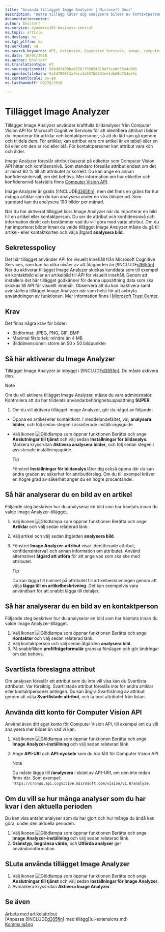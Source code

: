 ```yaml
---
title: "Använda tillägget Image Analyzer | Microsoft Docs"
description: "Detta tillägg låter dig analysera bilder av kontaktpersoner och artiklar för att söka efter egenskaper, så att du snabbt kan tilldela dem i Business Central."
documentationcenter: 
author: bholtorf
ms.service: dynamics365-business-central
ms.topic: article
ms.devlang: na
ms.tgt_pltfrm: na
ms.workload: na
ms.search.keywords: API, extension, Cognitive Services, image, computer vision, attribute, tag, recognition
ms.date: 10/01/2018
ms.author: bholtorf
ms.translationtype: HT
ms.sourcegitcommit: 9dbd92409ba02281f008246194f3ce0c53e4e001
ms.openlocfilehash: 9a2d7999f3a4ecc3a597b6641ee1db69d754de4c
ms.contentlocale: sv-se
ms.lasthandoff: 09/28/2018

---
```


# <a name="the-image-analyzer-extension"></a>Tillägget Image Analyzer
Tillägget Image Analyzer använder kraftfulla bildanalyser från Computer Vision API för Microsoft Cognitive Services för att identifiera attribut i bilder du importerar för artiklar och kontaktpersoner, så att du lätt kan gå igenom och tilldela dem. För artiklar, kan attribut vara om artikel är en tabell eller en bil eller om den är röd eller blå. För kontaktpersoner kan attribut vara kön och ålder.

Image Analyzer föreslår attribut baserat på etiketter som  Computer Vision API hittar och konfidensnivå. Som standard föreslås attribut endast om det är minst 80 % till att attributet är korrekt. Du kan ange en annan konfidensintervall, om det behövs. Mer information om hur etiketter och konfidensnivå fastställs finns [Computer Vision API](https://go.microsoft.com/fwlink/?linkid=851476).  

Image Analyzer är gratis [!INCLUDE[d365fin](includes/d365fin_md.md)], men det finns en gräns för hur många artiklar som du kan analysera under en viss tidsperiod. Som standard kan du analysera 100 bilder per månad.

När du har aktiverat tillägget körs Image Analyzer när du importerar en bild till en artikel eller kontaktperson. Du ser de attribut och konfidensnivå och information direkt och bestämmer vad du vill göra med varje attribut. Om du har importerat bilder innan du valde tillägget Image Analyzer måste du gå till artikel- eller kontaktkorten och välja åtgärd **analysera bild**.  

## <a name="privacy-notice"></a>Sekretesspolicy
Det här tillägget använder API för visuellt innehåll från Microsoft Cognitive Services, som kan ha olika nivåer av att åtaganden än [!INCLUDE[d365fin](includes/d365fin_md.md)]. När du aktiverar tillägget Image Analyzer skickas kunddata som till exempel en kontaktbild eller en artikelbild till API för visuellt innehåll. Genom att installera det här tillägget godkänner för denna uppsättning data som ska skickas till API för visuellt innehåll. Observera att du kan inaktivera samt avinstallera tillägget Image Analyzer när som helst för att avbryta användningen av funktionen. Mer information finns i [Microsoft Trust Center](https://go.microsoft.com/fwlink/?linkid=851463).

## <a name="requirements"></a>Krav
Det finns några krav för bilder:

* Bildformat: JPEG, PNG, GIF, BMP  
* Maximal filstorlek: mindre än 4 MB  
* Bilddimensioner: större än 50 x 50 bildpunkter  

## <a name="to-enable-image-analyzer"></a>Så här aktiverar du Image Analyzer
Tillägget Image Analyzer är inbyggt i [!INCLUDE[d365fin](includes/d365fin_md.md)]. Du måste aktivera den.

> [!NOTE]  
> Om du vill aktivera tillägget Image Analyzer, måste du vara administratör. Kontrollera att du har tilldelats användarbehörighetsuppsättning **SUPER**.

1. Om du vill aktivera tillägget Image Analyzer, gör du något av följande:

* Öppna en artikel eller kontaktkort. I meddelandefältet, välj **analysera bilder**, och följ sedan stegen i assisterade inställningsguide.  
* Välj ikonen ![Glödlampa som öppnar funktionen Berätta](media/ui-search/search_small.png "Berätta vad du vill göra") och ange **Anslutningar till tjänst** och välj sedan **Inställningar för bildanalys**. Markera kryssrutan **Aktivera analysera bilder**, och följ sedan stegen i assisterade inställningsguide.  

    > [!TIP]  
    > Fönstret **Inställningar för bildanalys** låter dig också öppna där du kan ändra graden av säkerhet för attributförslag. Om du till exempel kräver en högre grad av säkerhet anger du en högre procentandel.

## <a name="to-analyze-an-image-of-an-item"></a>Så här analyserar du en bild av en artikel
Följande steg beskriver hur du analyserar en bild som har hämtats innan du valde Image Analyzer-tillägget.  

1. Välj ikonen ![Glödlampa som öppnar funktionen Berätta](media/ui-search/search_small.png "Glödlampa som öppnar funktionen Berätta") och ange **Artiklar** och välj sedan relaterad länk.  
2. Välj artikel och välj sedan åtgärden **analysera bild**.  
3. Fönstret **Image Analyzer-attribut** visar identifierade attribut, konfidensintervall och annan information om attributet. Använd alternativet **åtgärd att utföra** för att ange vad som ska ske med attributet.  

    > [!TIP]  
    > Du kan lägga till namnet på attributet till artikelbeskrivningen genom att välja **lägga till en artikelbeskrivning**. Det kan exempelvis vara användbart för att snabbt lägga till detaljer.  

## <a name="to-analyze-a-picture-of-a-contact-person"></a>Så här analyserar du en bild av en kontaktperson
Följande steg beskriver hur du analyserar en bild som har hämtats innan du valde Image Analyzer-tillägget.  

1. Välj ikonen ![Glödlampa som öppnar funktionen Berätta](media/ui-search/search_small.png "Berätta vad du vill göra") och ange **Kontakter** och välj sedan relaterad länk.  
2. Välj kontaktperson och välj sedan åtgärden **analysera bild**.  
3. På snabbfliken **profilfrågeformulär** granska förslagen och gör ändringar om det behövs.  

## <a name="blacklisting-suggested-attributes"></a>Svartlista föreslagna attribut
Om analysen föreslår ett attribut som du inte vill visa kan du Svartlista attributet. Var försiktig. Svartlistade attribut föreslås inte för andra artiklar eller kontaktpersoner antingen. Du kan ångra Svartlistning av attribut genom att välja **Svartlistade attribut**, och ta bort attributet från listan.

## <a name="to-use-your-own-account-for-the-computer-vision-api"></a>Använda ditt konto för Computer Vision API
Använd även ditt eget konto för Computer Vision API, till exempel om du vill analysera mer bilder än vad vi kan.  

1. Välj ikonen ![Glödlampa som öppnar funktionen Berätta](media/ui-search/search_small.png "Berätta vad du vill göra") och ange **Image Analyzer-inställning** och välj sedan relaterad länk.  
2. Ange **API-URI** och **API-nyckeln** som du har fått för Computer Vision API.  

    > [!NOTE]  
    > Du måste lägga till **/analysera** i slutet av API-URI, om den inte redan finns där. Som exempel: ```https://cronus.api.cognitive.microsoft.com/vision/v1.0/analyze```.

## <a name="to-see-how-many-analyses-you-have-left-in-the-current-period"></a>Om du vill se hur många analyser som du har kvar i den aktuella perioden
Du kan visa antalet analyser som du har gjort och hur många du ändå kan göra, under den aktuella perioden.  

1. Välj ikonen ![Glödlampa som öppnar funktionen Berätta](media/ui-search/search_small.png "Berätta vad du vill göra") och ange **Image Analyzer-inställning** och välj sedan relaterad länk.  
2. **Gränstyp**, **begränsa värde**, och **Utförda analyser** ger användarinformation.  

## <a name="to-stop-using-the-image-analyzer-extension"></a>SLuta använda tillägget Image Analyzer
1. Välj ikonen ![Glödlampa som öppnar funktionen Berätta](media/ui-search/search_small.png "Berätta vad du vill göra") och ange **Anslutningar till tjänst** och välj sedan **Inställningar för Image Analyzer**.  
2. Avmarkera kryssrutan **Aktivera Image Analyzer**.  

## <a name="see-also"></a>Se även
[Arbeta med artikelattribut](inventory-how-work-item-attributes.md)  
[Anpassa [!INCLUDE[d365fin](includes/d365fin_md.md)] med tillägg](ui-extensions.md)  
[Komma igång](product-get-started.md)  

